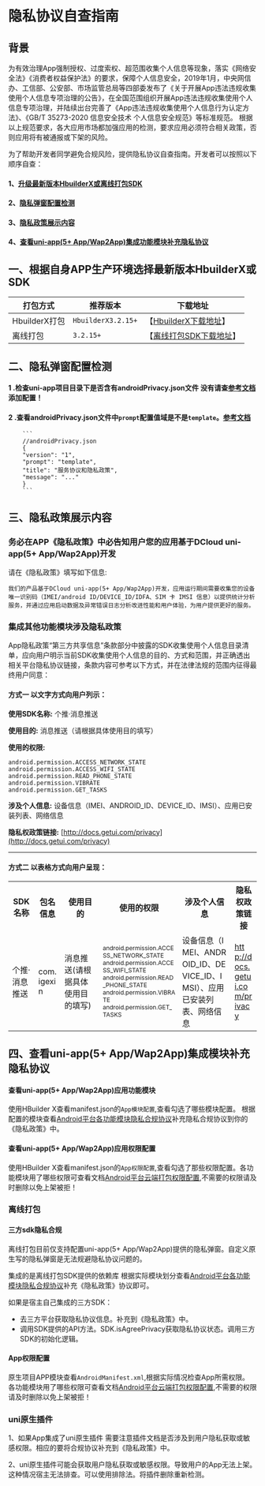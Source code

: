 # 隐私协议自查指南
## 背景

为有效治理App强制授权、过度索权、超范围收集个人信息等现象，落实《网络安全法》《消费者权益保护法》的要求，保障个人信息安全，2019年1月，中央网信办、工信部、公安部、市场监管总局等四部委发布了《关于开展App违法违规收集使用个人信息专项治理的公告》，在全国范围组织开展App违法违规收集使用个人信息专项治理，并陆续出台完善了《App违法违规收集使用个人信息行为认定方法》、《GB/T 35273-2020 信息安全技术 个人信息安全规范》等标准规范。
根据以上规范要求，各大应用市场都加强应用的检测，要求应用必须符合相关政策，否则应用将有被通报或下架的风险。

为了帮助开发者同学避免合规风险，提供隐私协议自查指南。开发者可以按照以下顺序自查：

#### 1、[升级最新版本HbuilderX或离线打包SDK](#update)
#### 2、[隐私弹窗配置检测](#check)
#### 3、[隐私政策展示内容](#content)
#### 4、[查看uni-app(5+ App/Wap2App)集成功能模块补充隐私协议](#feature)

<a id="update"></a>
## 一、根据自身APP生产环境选择最新版本HbuilderX或SDK

|打包方式		|推荐版本			|下载地址
|----			|----				|----
|HbuilderX打包	|`HbuilderX3.2.15+`	|【[HbuilderX下载地址](https://www.dcloud.io/hbuilderx.html)】
|离线打包      	|`3.2.15+`         	|【[离线打包SDK下载地址](https://nativesupport.dcloud.net.cn/AppDocs/download/android)】

<a id="check"></a>
## 二、隐私弹窗配置检测

#### 1 .检查uni-app项目目录下是否含有androidPrivacy.json文件 没有请查[参考文档](https://ask.dcloud.net.cn/article/36937)添加配置！
#### 2 .查看androidPrivacy.json文件中`prompt`配置值域是不是`template`。[参考文档](https://ask.dcloud.net.cn/article/36937)
		```
		//androidPrivacy.json  
		{    
		"version": "1",      
		"prompt": "template",    
		"title": "服务协议和隐私政策",    
		"message": "..."  
		}
		```

<a id="content"></a>
## 三、隐私政策展示内容

### 务必在APP《隐私政策》中必告知用户您的应用基于DCloud uni-app(5+ App/Wap2App)开发

请在《隐私政策》填写如下信息:

`我们的产品基于DCloud uni-app(5+ App/Wap2App)开发，应用运行期间需要收集您的设备唯一识别码（IMEI/android ID/DEVICE_ID/IDFA、SIM 卡 IMSI 信息）以提供统计分析服务，并通过应用启动数据及异常错误日志分析改进性能和用户体验，为用户提供更好的服务。`

### 集成其他功能模块涉及隐私政策

App隐私政策“第三方共享信息”条款部分中披露的SDK收集使用个人信息目录清单，应向用户明示当前SDK收集使用个人信息的目的、方式和范围，并正确透出相关平台隐私协议链接，条款内容可参考以下方式，并在法律法规的范围内征得最终用户同意：

#### 方式一 以文字方式向用户列示：

**使用SDK名称:** 个推·消息推送

**使用目的:** 消息推送（请根据具体使用目的填写）

**使用的权限:**
```
android.permission.ACCESS_NETWORK_STATE
android.permission.ACCESS_WIFI_STATE
android.permission.READ_PHONE_STATE
android.permission.VIBRATE
android.permission.GET_TASKS
```

**涉及个人信息:** 设备信息（IMEI、ANDROID_ID、DEVICE_ID、IMSI）、应用已安装列表、网络信息

**隐私权政策链接:** [http://docs.getui.com/privacy](http://docs.getui.com/privacy)
***
#### 方式二 以表格方式向用户呈现：

<table style="word-break:break-all">
  <tr>
    <th style="width:10%">SDK名称</th>
    <th style="width:10%">包名信息</th>
	<th style="width:15%">使用目的</th>
	<th style="width:30%">使用的权限</th>
	<th style="width:20%">涉及个人信息</th>
	<th style="width:10%">隐私权政策链接</th>
  </tr>
  <tr>
    <td>个推·消息推送</td>
    <td>com.igexin</td>
	<td>消息推送(请根据具体使用目的填写)</td>
	<td style="font-size:12px">
		android.permission.ACCESS_NETWORK_STATE<br>
		android.permission.ACCESS_WIFI_STATE<br>
		android.permission.READ_PHONE_STATE<br>
		android.permission.VIBRATE<br>
		android.permission.GET_TASKS
	</td>
	<td>设备信息（IMEI、ANDROID_ID、DEVICE_ID、IMSI）、应用已安装列表、网络信息</td>
	<td><a href="http://docs.getui.com/privacy" target="_blank">http://docs.getui.com/privacy</a></td>
  </tr>
</table>

<a id="feature"></a>
## 四、查看uni-app(5+ App/Wap2App)集成模块补充隐私协议

#### 查看uni-app(5+ App/Wap2App)应用功能模块

使用HBuilder X查看manifest.json的`App模块配置`,查看勾选了哪些模块配置。 根据配置的模块查看[Android平台各功能模块隐私合规协议](https://ask.dcloud.net.cn/article/39484)补充隐私合规协议到你的《隐私政策》中。

#### 查看uni-app(5+ App/Wap2App)应用权限配置

使用HBuilder X查看manifest.json的`App权限配置`,查看勾选了那些权限配置。各功能模块用了哪些权限可查看文档[Android平台云端打包权限配置](https://ask.dcloud.net.cn/article/36982),不需要的权限请及时删除以免上架被拒！

### 离线打包

#### 三方sdk隐私合规
离线打包目前仅支持配置uni-app(5+ App/Wap2App)提供的隐私弹窗。自定义原生写的隐私弹窗是无法规避隐私协议问题的。

集成的是离线打包SDK提供的依赖库 根据实际模块划分查看[Android平台各功能模块隐私合规协议](https://ask.dcloud.net.cn/article/39484)补充《隐私政策》协议即可。

如果是宿主自己集成的三方SDK：
+ 去三方平台获取隐私协议信息。补充到《隐私政策》中。
+ 调用SDK提供的API方法。SDK.isAgreePrivacy获取隐私协议状态。调用三方SDK的初始化逻辑。

#### App权限配置

原生项目APP模块查看`AndroidManifest.xml`,根据实际情况检查App所需权限。
各功能模块用了哪些权限可查看文档[Android平台云端打包权限配置](https://ask.dcloud.net.cn/article/36982),不需要的权限请及时删除以免上架被拒！

### uni原生插件

1、如果App集成了uni原生插件 需要注意插件文档是否涉及到用户隐私获取或敏感权限。相应的要将合规协议补充到《隐私政策》中。

2、uni原生插件可能会获取用户隐私获取或敏感权限。导致用户的App无法上架。这种情况宿主无法排查。可以使用排除法。将插件删除重新检测。